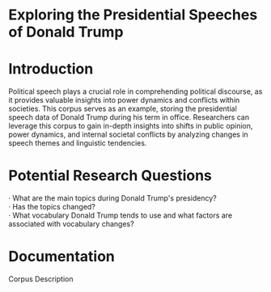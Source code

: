 # Exploring the Presidential Speeches of Donald Trump
# Introduction
Political speech plays a crucial role in comprehending political discourse, as it provides valuable insights into power dynamics and conflicts within societies. This corpus serves as an example, storing the presidential speech data of Donald Trump during his term in office. Researchers can leverage this corpus to gain in-depth insights into shifts in public opinion, power dynamics, and internal societal conflicts by analyzing changes in speech themes and linguistic tendencies.
# Potential Research Questions
· What are the main topics during Donald Trump's presidency?  
· Has the topics changed?  
· What vocabulary Donald Trump tends to use and what factors are associated with vocabulary changes?
# Documentation
Corpus Description 
